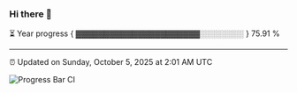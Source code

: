 ### Hi there 👋

⏳ Year progress { ▓▓▓▓▓▓▓▓▓▓▓▓▓▓▓▓▓▓▓▓▓▓░░░░░░░░ } 75.91 %

---

⏰ Updated on Sunday, October 5, 2025 at 2:01 AM UTC

![Progress Bar CI](https://github.com/arthurbuhl/arthurbuhl/workflows/Progress%20Bar%20CI/badge.svg)

